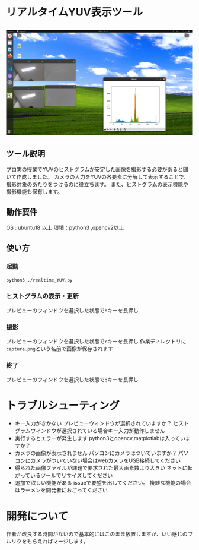 # リアルタイムYUV表示ツール

## ![screenshot](./screenshot.png)

## ツール説明

プロ実の授業でYUVのヒストグラムが安定した画像を撮影する必要があると聞いて作成しました。
カメラの入力をYUVの各要素に分解して表示することで、撮影対象のあたりをつけるのに役立ちます。
また、ヒストグラムの表示機能や撮影機能も保有します。
## 動作要件
OS : ubuntu18 以上
環境：python3 ,opencv2以上
## 使い方
### 起動
`python3 ./realtime_YUV.py`
### ヒストグラムの表示・更新
プレビューのウィンドウを選択した状態で`h`キーを長押し
### 撮影
プレビューのウィンドウを選択した状態で`c`キーを長押し
作業ディレクトリに`capture.png`という名前で画像が保存されます
### 終了
プレビューのウィンドウを選択した状態で`q`キーを長押し
# トラブルシューティング
- キー入力がきかない
    プレビューウィンドウが選択されていますか？
    ヒストグラムウィンドウが選択されている場合キー入力が動作しません
- 実行するとエラーが発生します
    python3とopencv,matplotlabは入っていますか？
- カメラの画像が表示されません
    パソコンにカメラはついていますか？
    パソコンにカメラがついていない場合はwebカメラをUSB接続してください
- 得られた画像ファイルが課題で要求された最大画素数より大きい
    ネットに転がっているツールでリサイズしてください
- 追加で欲しい機能がある
    issueで要望を出してください。
    複雑な機能の場合はラーメンを開発者におごってください
# 開発について
作者が改良する時間がないので基本的にはこのまま放置しますが、いい感じのプルリクをもらえればマージします。